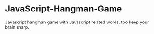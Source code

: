 # JavaScript-Hangman-Game
Javascript hangman game with Javascript related words, too keep your brain sharp.
